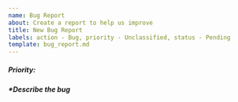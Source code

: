 ```yaml
---
name: Bug Report
about: Create a report to help us improve 
title: New Bug Report
labels: action - Bug, priority - Unclassified, status - Pending
template: bug_report.md
---
```

##### Priority:
<!-- Super Low, Low, Medium, High, Super High -->

##### *Describe the bug
<!--  A clear and concise description of what the bug is -->

